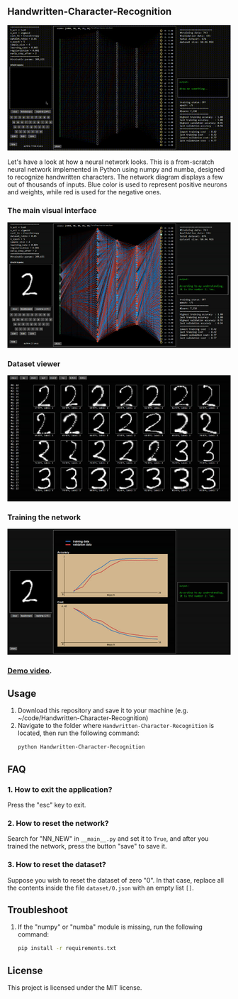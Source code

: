 ## Handwritten-Character-Recognition
![Demo gif](_imgs/demo.gif)

Let's have a look at how a neural network looks. This is a from-scratch neural network implemented in Python using numpy and numba, designed to recognize handwritten characters. The network diagram displays a few out of thousands of inputs. Blue color is used to represent positive neurons and weights, while red is used for the negative ones.

### The main visual interface
![The main visual interface of the application](_imgs/1.jpg)

### Dataset viewer
![Dataset viewer](_imgs/2.jpg)

### Training the network
![Training the network](_imgs/3.jpg)

### [Demo video](https://youtu.be/GX0xBjiwgtg).

## Usage
1. Download this repository and save it to your machine (e.g. ~/code/Handwritten-Character-Recognition)
2. Navigate to the folder where `Handwritten-Character-Recognition` is located, then run the following command:
    ```sh
    python Handwritten-Character-Recognition
    ```

## FAQ
### 1. How to exit the application?
Press the "esc" key to exit.

### 2. How to reset the network?
Search for "NN_NEW" in `__main__.py` and set it to `True`, and after you trained the network, press the button "save" to save it.

### 3. How to reset the dataset?
Suppose you wish to reset the dataset of zero "0". In that case, replace all the contents inside the file `dataset/0.json` with an empty list `[]`.

## Troubleshoot
1. If the "numpy" or "numba" module is missing, run the following command:
    ```sh
    pip install -r requirements.txt
    ```

## License
This project is licensed under the MIT license.
